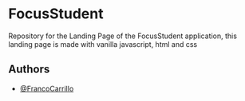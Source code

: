 # FocusStudent

Repository for the Landing Page of the FocusStudent application, this landing page is made with vanilla javascript, html and css

## Authors

- [@FrancoCarrillo](https://www.github.com/FrancoCarrillo)

